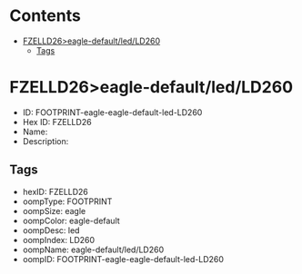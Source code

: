 



Contents
========

* [FZELLD26>eagle-default/led/LD260](#fzelld26eagle-defaultledld260)
	* [Tags](#tags)

# FZELLD26>eagle-default/led/LD260

- ID: FOOTPRINT-eagle-eagle-default-led-LD260
- Hex ID: FZELLD26
- Name: 
- Description: 

## Tags

- hexID: FZELLD26
- oompType: FOOTPRINT
- oompSize: eagle
- oompColor: eagle-default
- oompDesc: led
- oompIndex: LD260
- oompName: eagle-default/led/LD260
- oompID: FOOTPRINT-eagle-eagle-default-led-LD260
